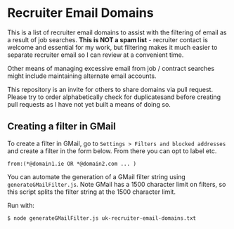 # Recruiter Email Domains

This is a list of recruiter email domains to assist with the filtering of email as a result of job searches. **This is NOT a spam list** - recruiter contact is welcome and essential for my work, but filtering makes it much easier to separate recruiter email so I can review at a convenient time.

Other means of managing excessive email from job / contract searches might include maintaining alternate email accounts.

This repository is an invite for others to share domains via pull request. Please try to order alphabetically check for duplicatesand before creating pull requests as I have not yet built a means of doing so.

## Creating a filter in GMail

To create a filter in GMail, go to `Settings > Filters and blocked addresses` and create a filter in the form below. From there you can opt to label etc.

```
from:(*@domain1.ie OR *@domain2.com ... )
```

You can automate the generation of a GMail filter string using `generateGMailFilter.js`. Note GMail has a 1500 character limit on filters, so this script splits the filter string at the 1500 character limit.

Run with:

```
$ node generateGMailFilter.js uk-recruiter-email-domains.txt
```
